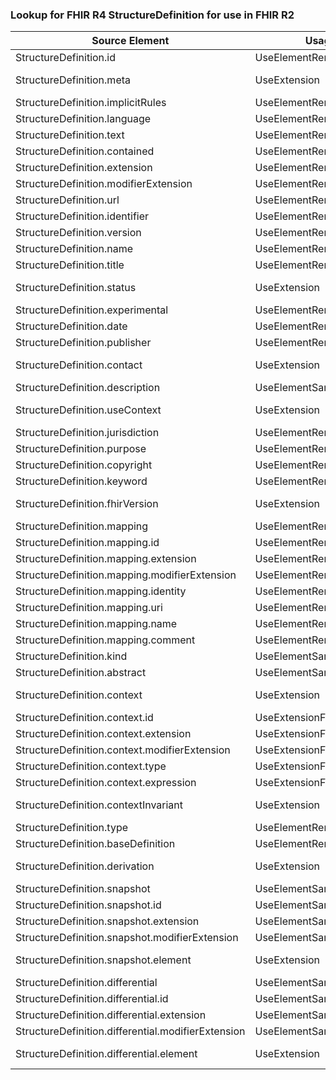 ### Lookup for FHIR R4 StructureDefinition for use in FHIR R2

| Source Element | Usage | Target |
| -------------- | ----- | ------ |
| StructureDefinition.id | UseElementRenamed | DataElement.id |
| StructureDefinition.meta | UseExtension | http://hl7.org/fhir/4.0/StructureDefinition/extension-StructureDefinition.meta |
| StructureDefinition.implicitRules | UseElementRenamed | DataElement.implicitRules |
| StructureDefinition.language | UseElementRenamed | DataElement.language |
| StructureDefinition.text | UseElementRenamed | DataElement.text |
| StructureDefinition.contained | UseElementRenamed | DataElement.contained |
| StructureDefinition.extension | UseElementRenamed | DataElement.extension |
| StructureDefinition.modifierExtension | UseElementRenamed | DataElement.modifierExtension |
| StructureDefinition.url | UseElementRenamed | DataElement.url |
| StructureDefinition.identifier | UseElementRenamed | DataElement.identifier |
| StructureDefinition.version | UseElementRenamed | DataElement.version |
| StructureDefinition.name | UseElementRenamed | DataElement.name |
| StructureDefinition.title | UseElementRenamed | StructureDefinition.display |
| StructureDefinition.status | UseExtension | http://hl7.org/fhir/4.0/StructureDefinition/extension-StructureDefinition.status |
| StructureDefinition.experimental | UseElementRenamed | DataElement.experimental |
| StructureDefinition.date | UseElementRenamed | DataElement.date |
| StructureDefinition.publisher | UseElementRenamed | DataElement.publisher |
| StructureDefinition.contact | UseExtension | http://hl7.org/fhir/4.0/StructureDefinition/extension-StructureDefinition.contact |
| StructureDefinition.description | UseElementSameName | StructureDefinition.description |
| StructureDefinition.useContext | UseExtension | http://hl7.org/fhir/4.0/StructureDefinition/extension-StructureDefinition.useContext |
| StructureDefinition.jurisdiction | UseElementRenamed | StructureDefinition.useContext |
| StructureDefinition.purpose | UseElementRenamed | StructureDefinition.requirements |
| StructureDefinition.copyright | UseElementRenamed | DataElement.copyright |
| StructureDefinition.keyword | UseElementRenamed | StructureDefinition.code |
| StructureDefinition.fhirVersion | UseExtension | http://hl7.org/fhir/4.0/StructureDefinition/extension-StructureDefinition.fhirVersion |
| StructureDefinition.mapping | UseElementRenamed | DataElement.mapping |
| StructureDefinition.mapping.id | UseElementRenamed | DataElement.mapping.id |
| StructureDefinition.mapping.extension | UseElementRenamed | DataElement.mapping.extension |
| StructureDefinition.mapping.modifierExtension | UseElementRenamed | DataElement.mapping.modifierExtension |
| StructureDefinition.mapping.identity | UseElementRenamed | DataElement.mapping.identity |
| StructureDefinition.mapping.uri | UseElementRenamed | DataElement.mapping.uri |
| StructureDefinition.mapping.name | UseElementRenamed | DataElement.mapping.name |
| StructureDefinition.mapping.comment | UseElementRenamed | DataElement.mapping.comments |
| StructureDefinition.kind | UseElementSameName | StructureDefinition.kind |
| StructureDefinition.abstract | UseElementSameName | StructureDefinition.abstract |
| StructureDefinition.context | UseExtension | http://hl7.org/fhir/4.0/StructureDefinition/extension-StructureDefinition.context |
| StructureDefinition.context.id | UseExtensionFromAncestor | - |
| StructureDefinition.context.extension | UseExtensionFromAncestor | - |
| StructureDefinition.context.modifierExtension | UseExtensionFromAncestor | - |
| StructureDefinition.context.type | UseExtensionFromAncestor | - |
| StructureDefinition.context.expression | UseExtensionFromAncestor | - |
| StructureDefinition.contextInvariant | UseExtension | http://hl7.org/fhir/4.0/StructureDefinition/extension-StructureDefinition.contextInvariant |
| StructureDefinition.type | UseElementRenamed | StructureDefinition.constrainedType |
| StructureDefinition.baseDefinition | UseElementRenamed | StructureDefinition.base |
| StructureDefinition.derivation | UseExtension | http://hl7.org/fhir/4.0/StructureDefinition/extension-StructureDefinition.derivation |
| StructureDefinition.snapshot | UseElementSameName | StructureDefinition.snapshot |
| StructureDefinition.snapshot.id | UseElementSameName | StructureDefinition.snapshot.id |
| StructureDefinition.snapshot.extension | UseElementSameName | StructureDefinition.snapshot.extension |
| StructureDefinition.snapshot.modifierExtension | UseElementSameName | StructureDefinition.snapshot.modifierExtension |
| StructureDefinition.snapshot.element | UseExtension | http://hl7.org/fhir/4.0/StructureDefinition/extension-StructureDefinition.snapshot.element |
| StructureDefinition.differential | UseElementSameName | StructureDefinition.differential |
| StructureDefinition.differential.id | UseElementSameName | StructureDefinition.differential.id |
| StructureDefinition.differential.extension | UseElementSameName | StructureDefinition.differential.extension |
| StructureDefinition.differential.modifierExtension | UseElementSameName | StructureDefinition.differential.modifierExtension |
| StructureDefinition.differential.element | UseExtension | http://hl7.org/fhir/4.0/StructureDefinition/extension-StructureDefinition.differential.element |
